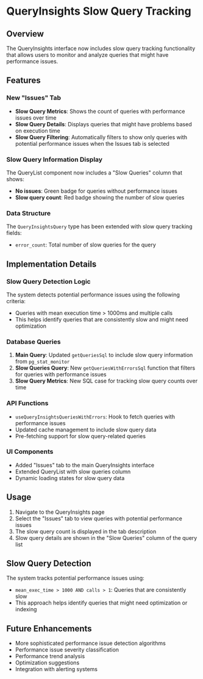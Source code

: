 # QueryInsights Slow Query Tracking

## Overview

The QueryInsights interface now includes slow query tracking functionality that allows users to monitor and analyze queries that might have performance issues.

## Features

### New "Issues" Tab

- **Slow Query Metrics**: Shows the count of queries with performance issues over time
- **Slow Query Details**: Displays queries that might have problems based on execution time
- **Slow Query Filtering**: Automatically filters to show only queries with potential performance issues when the Issues tab is selected

### Slow Query Information Display

The QueryList component now includes a "Slow Queries" column that shows:
- **No issues**: Green badge for queries without performance issues
- **Slow query count**: Red badge showing the number of slow queries

### Data Structure

The `QueryInsightsQuery` type has been extended with slow query tracking fields:
- `error_count`: Total number of slow queries for the query

## Implementation Details

### Slow Query Detection Logic

The system detects potential performance issues using the following criteria:
- Queries with mean execution time > 1000ms and multiple calls
- This helps identify queries that are consistently slow and might need optimization

### Database Queries

1. **Main Query**: Updated `getQueriesSql` to include slow query information from `pg_stat_monitor`
2. **Slow Queries Query**: New `getQueriesWithErrorsSql` function that filters for queries with performance issues
3. **Slow Query Metrics**: New SQL case for tracking slow query counts over time

### API Functions

- `useQueryInsightsQueriesWithErrors`: Hook to fetch queries with performance issues
- Updated cache management to include slow query data
- Pre-fetching support for slow query-related queries

### UI Components

- Added "Issues" tab to the main QueryInsights interface
- Extended QueryList with slow queries column
- Dynamic loading states for slow query data

## Usage

1. Navigate to the QueryInsights page
2. Select the "Issues" tab to view queries with potential performance issues
3. The slow query count is displayed in the tab description
4. Slow query details are shown in the "Slow Queries" column of the query list

## Slow Query Detection

The system tracks potential performance issues using:
- `mean_exec_time > 1000 AND calls > 1`: Queries that are consistently slow
- This approach helps identify queries that might need optimization or indexing

## Future Enhancements

- More sophisticated performance issue detection algorithms
- Performance issue severity classification
- Performance trend analysis
- Optimization suggestions
- Integration with alerting systems 